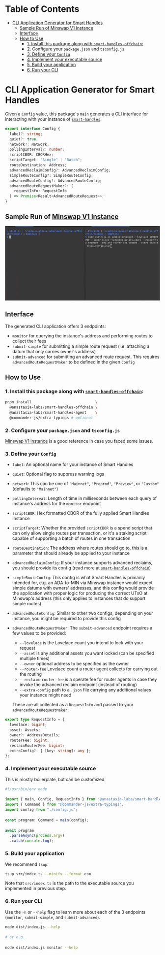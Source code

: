 # Table of Contents

<!-- vim-markdown-toc GFM -->

* [CLI Application Generator for Smart Handles](#cli-application-generator-for-smart-handles)
    * [Sample Run of Minswap V1 Instance](#sample-run-of-minswap-v1-instance)
    * [Interface](#interface)
    * [How to Use](#how-to-use)
        * [1. Install this package along with `smart-handles-offchain`:](#1-install-this-package-along-with-smart-handles-offchain)
        * [2. Configure your `package.json` and `tsconfig.js`](#2-configure-your-packagejson-and-tsconfigjs)
        * [3. Define your `Config`](#3-define-your-config)
        * [4. Implement your executable source](#4-implement-your-executable-source)
        * [5. Build your application](#5-build-your-application)
        * [6. Run your CLI](#6-run-your-cli)

<!-- vim-markdown-toc -->

# CLI Application Generator for Smart Handles

Given a `Config` value, this package's `main` generates a CLI interface for
interacting with your instance of [`smart-handles`](https://github.com/Anastasia-Labs/smart-handles).
```ts
export interface Config {
  label?: string;
  quiet?: true;
  network?: Network;
  pollingInterval?: number;
  scriptCBOR: CBORHex;
  scriptTarget: "Single" | "Batch";
  routeDestination: Address;
  advancedReclaimConfig?: AdvancedReclaimConfig;
  simpleRouteConfig?: SimpleRouteConfig;
  advancedRouteConfig?: AdvancedRouteConfig;
  advancedRouteRequestMaker?: (
    requestInfo: RequestInfo
  ) => Promise<Result<AdvancedRouteRequest>>;
}
```


## Sample Run of [Minswap V1 Instance](https://github.com/Anastasia-Labs/smart-handles-offchain/tree/main/example)

![demo.gif](/assets/images/demo.gif)


## Interface

The generated CLI application offers 3 endpoints:
- `monitor` for querying the instance's address and performing routes to collect
  their fees
- `submit-simple` for submitting a simple route request (i.e. attaching a datum
  that only carries owner's address)
- `submit-advanced` for submitting an advanced route request. This
  requires `advancedRouteRequestMaker` to be defined in the given `Config`


## How to Use

### 1. Install this package along with [`smart-handles-offchain`](https://github.com/Anastasia-Labs/smart-handles-offchain):
```sh
pnpm install                             \
  @anastasia-labs/smart-handles-offchain \
  @anastasia-labs/smart-handles-agent    \
  @commander-js/extra-typings # optional
```

### 2. Configure your `package.json` and `tsconfig.js`

[Minswap V1 instance](https://github.com/Anastasia-Labs/smart-handles-offchain/tree/main/example)
is a good reference in case you faced some issues.

### 3. Define your `Config`

- `label`: An optional name for your instance of Smart Handles
- `quiet`: Optional flag to suppress warning logs
- `network`: This can be one of `"Mainnet"`, `"Preprod"`, `"Preview"`,
  or `"Custom"` (defaults to `"Mainnet"`)
- `pollingInterval`: Length of time in milliseconds between each query of
  instance's address for the `monitor` endpoint
- `scriptCBOR`: Hex formatted CBOR of the fully applied Smart Handles instance
- `scriptTarget`: Whether the provided `scriptCBOR` is a spend script that can
  only allow single routes per transaction, or it's a staking script capable of
  supporting a batch of routes in one transaction
- `routeDestination`: The address where routes should go to, this is a parameter
  that should already be applied to your instance
- `advancedReclaimConfig`: If your instance supports advanced reclaims, you
  should provide its config (read more at [`smart-handles-offchain`](https://github.com/Anastasia-Labs/smart-handles-offchain))
- `simpleRouteConfig`: This config is what Smart Handles is primarily intended
  for, e.g. an ADA-to-MIN via Minswap instance would expect simple datums with
  owners' addresses, and this config would provide the application with proper
  logic for producing the correct UTxO at Minswap's address (this only applies
  to instances that do support simple routes)
- `advancedRouteConfig`: Similar to other two configs, depending on your
  instance, you might be required to provide this config
- `advancedRouteRequestMaker`: The `submit-advanced` endpoint requires a few
  values to be provided:
    - `--lovelace` is the Lovelace count you intend to lock with your request
    - `--asset` is any additional assets you want locked (can be specified
      multiple times)
    - `--owner` optional address to be specified as the owner
    - `--router-fee` Lovelace count a router agent collects for carrying out the
      routing
    - `--reclaim-router-fee` is a sperate fee for router agents in case they
      invoke the advanced reclaim endpoint (instead of routing)
    - `--extra-config` path to a `.json` file carrying any additional values
      your instance might need

  These are all collected as a `RequestInfo` and passed to
  your `advancedRouteRequestMaker`:
```ts
export type RequestInfo = {
  lovelace: bigint;
  asset: Assets;
  owner?: AddressDetails;
  routerFee: bigint;
  reclaimRouterFee: bigint;
  extraConfig?: { [key: string]: any };
};
```

### 4. Implement your executable source

This is mostly boilerplate, but can be customized:
```ts
#!/usr/bin/env node

import { main, Config, RequestInfo } from "@anastasia-labs/smart-handles-agent";
import { Command } from "@commander-js/extra-typings";
import config from "./config.js";

const program: Command = main(config);

await program
  .parseAsync(process.argv)
  .catch(console.log);
```

### 5. Build your application

We recommend `tsup`:
```sh
tsup src/index.ts --minify --format esm
```
Note that `src/index.ts` is the path to the executable source you implemented in
previous step.

### 6. Run your CLI

Use the `-h` or `--help` flag to learn more about each of the 3 endpoints
(`monitor`, `submit-simple`, and `submit-advanced`).

```sh
node dist/index.js --help

# or e.g.

node dist/index.js monitor --help
```
